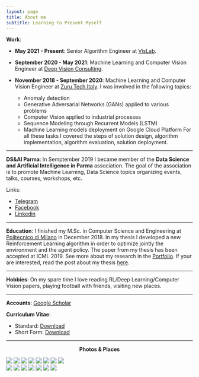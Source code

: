 ```yaml
---
layout: page
title: About me
subtitle: Learning to Present Myself
---
```


**Work**: 

- **May 2021 - Present**: Senior Algorithm Engineer at [VisLab]. 

- **September 2020 - May 2021**: Machine Learning and Computer Vision Engineer at [Deep Vision Consulting]. 

- **November 2018 - September 2020**: Machine Learning and Computer Vision Engineer at [Zuru Tech Italy].
  I was involved in the following topics:
  - Anomaly detection
  - Generative Adversarial Networks (GANs) applied to various problems
  - Computer Vision applied to industrial processes
  - Sequence Modeling through Recurrent Models (LSTM)
  - Machine Learning models deployment on Google Cloud Platform
  For all these tasks I covered the steps of solution design, algorithm implementation, algorithm evaluation, solution deployment.

---

**DS&AI Parma**: In Semptember 2019 I became member of the **Data Science and Artificial Intelligence in Parma** association. The goal of the association is to promote Machine Learning, Data Science topics organizing events, talks, courses, workshops, etc.

Links:
- [Telegram](http://bit.do/datascienceparma)
- [Facebook](https://www.facebook.com/DSAIinParma/)
- [Linkedin](https://www.linkedin.com/company/dsai-parma/)

---

**Education**: I finished my M.Sc. in Computer Science and Engineering at [Politecnico di Milano] in December 2018. In my thesis I developed a new Reinforcement Learning algorithm in order to optimize jointly the environment and the agent policy. The paper from my thesis has been accepted at ICML 2019. See more about my research in the [Portfolio][proj-research].
If your are interested, read the post about my thesis [here][thesis-post].

---

**Hobbies**: On my spare time I love reading RL/Deep Learning/Computer Vision papers, playing football with friends, visiting new places.

---

**Accounts**: [Google Scholar](https://scholar.google.it/citations?user=JJqNoGQAAAAJ&hl=it)

**Curriculum Vitae**: 

- Standard: <a href="/files/data/cv.pdf">Download</a>
- Short Form: <a href="/files/data/cv_short.pdf">Download</a>

[Zuru Tech Italy]: https://zuru.tech
[Deep Vision Consulting]: https://www.deepvisionconsulting.com
[VisLab]: https://vislab.it
[Politecnico di Milano]: http://polimi.it/
[Projects]: /portfolio.html
[proj-research]: /portfolio.html
[thesis-post]: /blog/2019/05/22/rl-conf-mdp.html

---

**<center> Photos & Places </center>**

<div class="img-grid">
<div class="row"> 
  <div class="column">
      <img src="/images/about/4.jpg">
      <img src="/images/about/2.jpg">
      <img src="/images/about/5.jpg">
      <img src="/images/about/9.jpeg">
      <img src="/images/about/8.jpeg">
      <img src="/images/about/10.jpg">
      <img src="/images/about/11.jpg">
      <img src="/images/about/12.jpg">
  </div>
  <div class="column">
    <img src="/images/about/1.jpg">
    <img src="/images/about/3.jpg">
    <img src="/images/about/6.jpg">
    <img src="/images/about/7.jpg">
    <img src="/images/about/13.jpg">
    <img src="/images/about/14.jpg">
    <img src="/images/about/15.jpg">
  </div> 
</div>
</div>




